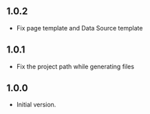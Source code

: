 ## 1.0.2

- Fix page template and Data Source template

## 1.0.1

- Fix the project path while generating files

## 1.0.0

- Initial version.

